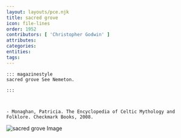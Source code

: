 ```yaml
---
layout: layouts/pce.njk
title: sacred grove
icon: file-lines
order: 1952
contributors: [ 'Christopher Godwin' ]
attributes:
categories:
entities:
tags:
---
```

``` tab [group1:Info]
::: magazinestyle
sacred grove See Nemeton.

:::
```
``` tab [group1:Attributes]
```
``` tab [group1:Entities]
```
``` tab [group1:Sources]
- Monaghan, Patricia. The Encyclopedia of Celtic Mythology and Folklore. Checkmark Books, 2008.
```
![sacred grove Image](['https://upload.wikimedia.org/wikipedia/commons/thumb/f/fb/Ancient_monoliths_in_Mawphlang_sacred_grove.jpg/1200px-Ancient_monoliths_in_Mawphlang_sacred_grove.jpg'])
